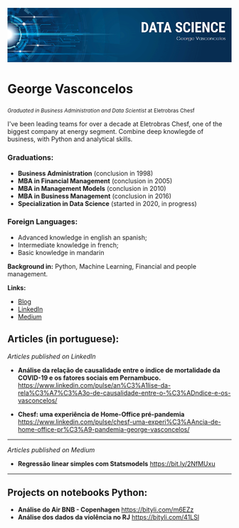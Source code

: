 <p align="center">
  <img src="banner.png" >
</p>

# George Vasconcelos
<sub>*Graduated in Business Administration and Data Scientist* at Eletrobras Chesf</sub>

I've been leading teams for over a decade at Eletrobras Chesf, one of the biggest company at energy segment.
Combine deep knowlegde of business, with Python and analytical skills. 

### Graduations:

* **Business Administration** (conclusion in 1998)
* **MBA in Financial Management** (conclusion in 2005)
* **MBA in Management Models** (conclusion in 2010)
* **MBA in Business Management** (conclusion in 2016)
* **Specialization in Data Science** (started in 2020, in progress)

### Foreign Languages:
* Advanced knowledge in english an spanish;
* Intermediate knowledge in french;
* Basic knowledge in mandarin

**Background in:** Python, Machine Learning, Financial and people management.

**Links:**
* [Blog](http://)
* [LinkedIn](https://www.linkedin.com/in/george-vasconcelos-5b922a8b)
* [Medium](https://medium.com/@geovasconcelos)

## Articles (in portuguese):
*Articles published on LinkedIn*

* **Análise da relação de causalidade entre o índice de mortalidade da COVID-19 e os fatores sociais em Pernambuco.** https://www.linkedin.com/pulse/an%C3%A1lise-da-rela%C3%A7%C3%A3o-de-causalidade-entre-o-%C3%ADndice-e-os-vasconcelos/

* **Chesf: uma experiência de Home-Office pré-pandemia** https://www.linkedin.com/pulse/chesf-uma-experi%C3%AAncia-de-home-office-pr%C3%A9-pandemia-george-vasconcelos/
---
*Articles published on Medium*

* **Regressão linear simples com Statsmodels** https://bit.ly/2NfMUxu
---
## Projects on notebooks Python:
* **Análise do Air BNB - Copenhagen** https://bityli.com/m6EZz
* **Análise dos dados da violência no RJ** https://bityli.com/41LSl
